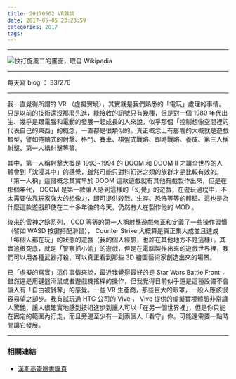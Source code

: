 ```yaml
---
title: 20170502 VR雜談
date: 2017-05-05 23:23:59
categories: 2017
tags:
---
```


---

![快打旋風二的畫面，取自 Wikipedia](https://c1.staticflickr.com/5/4190/33608468264_6f880e16aa_o.png)

---

每天寫 blog ： 33/276

---

我一直覺得所謂的 VR （虛擬實境），其實就是我們熟悉的「電玩」處理的事情。只是以前的技術還沒那麼先進，能接收的訊號只有幾種，但是對一個 1980 年代出生、幾乎是跟電腦和電動的發展一起成長的人來說，似乎那個「控制想像空間裡的代表自己的東西」的概念，一直都是很類似的。真正概念上有影響的大概就是遊戲類型，譬如捲軸式的射擊、格鬥、賽車、棋盤式戰略、即時戰略、養成、第三人稱射擊、第一人稱射擊等等。

其中，第一人稱射擊大概是 1993~1994 的 DOOM 和 DOOM II 才讓全世界的人體會到「沈浸其中」的感覺，雖然可能只對科幻迷之類的族群才是比較有效的。「第一人稱」這個概念其實早於 DOOM 這款遊戲就有其他有戲製作出來，但是在那個年代， DOOM 是第一款讓人感到這樣的「幻覺」的遊戲，在遊玩過程中，不太需要依靠玩家強大的想像力，即可提供殺戮、生存、恐怖等等的體驗。這也是為什麼這款遊戲即使在二十多年後的今天，仍然有人在製作他的 MOD 。

後來的雷神之鎚系列， COD 等等的第一人稱射擊遊戲修正和定義了一些操作習慣（譬如 WASD 按鍵搭配滑鼠）， Counter Strike 大概算是真正集大成並且達成「每個人都在玩」的狀態的遊戲（我的個人經驗，也許在其他地方不是這樣）。其實追根究底，就是「警察抓小偷」的遊戲，但是在電腦製作出來的遊戲世界裡，我們可以用各種武器打殺，可以真正看到那些 3D 繪圖藝術家創造出來的場景。

已「虛擬的寫實」這件事情來說，最近我覺得最好的是 Star Wars Battle Front ，雖然還是用鍵盤滑鼠或者遊戲機搖桿的操作，但我覺得目前似乎還是這種設備不會讓人有「自由被剝奪」的感覺。一些 VR 生產商，那些巨大的眼罩，一般人應該很容易望之卻步。我有試玩過 HTC 公司的 Vive ， Vive 提供的虛擬實境體驗非常讓人驚艷，讓人很確實地感到技術進步到讓人可以「在另一個世界裡」，但是你只能在固定的範圍內行走，而且旁邊至少有一到兩個人「看守」你。可能還需要一點時間讓它發展。

---
### 相關連結

- [漢斯高崙臉書專頁](https://www.facebook.com/hanscholem/)
